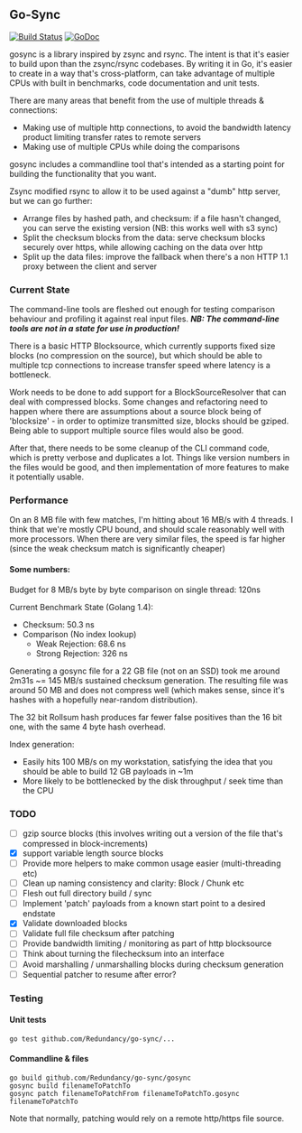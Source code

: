 Go-Sync
------
[![Build Status](https://travis-ci.org/Redundancy/go-sync.svg?branch=master)](https://travis-ci.org/Redundancy/go-sync)
[![GoDoc](https://godoc.org/github.com/Redundancy/go-sync?status.svg)](https://godoc.org/github.com/Redundancy/go-sync)

gosync is a library inspired by zsync and rsync. The intent is that it's easier to build upon than the zsync/rsync codebases. By writing it in Go, it's easier to create in a way that's cross-platform, can take advantage of multiple CPUs with built in benchmarks, code documentation and unit tests.

There are many areas that benefit from the use of multiple threads & connections:
* Making use of multiple http connections, to avoid the bandwidth latency product limiting transfer rates to remote servers
* Making use of multiple CPUs while doing the comparisons

gosync includes a commandline tool that's intended as a starting point for building the functionality that you want.

Zsync modified rsync to allow it to be used against a "dumb" http server, but we can go further:
* Arrange files by hashed path, and checksum: if a file hasn't changed, you can serve the existing version (NB: this works well with s3 sync)
* Split the checksum blocks from the data: serve checksum blocks securely over https, while allowing caching on the data over http
* Split up the data files: improve the fallback when there's a non HTTP 1.1 proxy between the client and server

### Current State

The command-line tools are fleshed out enough for testing comparison behaviour and profiling it against real input files. 
***NB: The command-line tools are not in a state for use in production!***

There is a basic HTTP Blocksource, which currently supports fixed size blocks (no compression on the source), but which should be able to multiple tcp connections to increase transfer speed where latency is a bottleneck.

Work needs to be done to add support for a BlockSourceResolver that can deal with compressed blocks.
Some changes and refactoring need to happen where there are assumptions about a source block being of 'blocksize' - in order
to optimize transmitted size, blocks should be gziped. Being able to support multiple source files would also be good.

After that, there needs to be some cleanup of the CLI command code, which is pretty verbose and duplicates a lot. Things like version numbers in the files would be good, and then implementation of more features to make it potentially usable.

### Performance
On an 8 MB file with few matches, I'm hitting about 16 MB/s with 4 threads. I think that we're mostly CPU bound, and should scale reasonably well with more processors.
When there are very similar files, the speed is far higher (since the weak checksum match is significantly cheaper)

#### Some numbers:
Budget for 8 MB/s byte by byte comparison on single thread: 120ns

Current Benchmark State (Golang 1.4):
- Checksum: 50.3 ns
- Comparison (No index lookup)
  - Weak Rejection: 68.6 ns
  - Strong Rejection: 326 ns

Generating a gosync file for a 22 GB file (not on an SSD) took me around 2m31s ~= 145 MB/s sustained checksum generation.
The resulting file was around 50 MB and does not compress well (which makes sense, since it's hashes with a hopefully near-random distribution).

The 32 bit Rollsum hash produces far fewer false positives than the 16 bit one, with the same 4 byte hash overhead.

Index generation:
- Easily hits 100 MB/s on my workstation, satisfying the idea that you should be able to build 12 GB payloads in ~1m
- More likely to be bottlenecked by the disk throughput / seek time than the CPU

### TODO
- [ ] gzip source blocks (this involves writing out a version of the file that's compressed in block-increments)
- [x] support variable length source blocks
- [ ] Provide more helpers to make common usage easier (multi-threading etc)
- [ ] Clean up naming consistency and clarity: Block / Chunk etc
- [ ] Flesh out full directory build / sync
- [ ] Implement 'patch' payloads from a known start point to a desired endstate
- [x] Validate downloaded blocks
- [ ] Validate full file checksum after patching
- [ ] Provide bandwidth limiting / monitoring as part of http blocksource
- [ ] Think about turning the filechecksum into an interface
- [ ] Avoid marshalling / unmarshalling blocks during checksum generation
- [ ] Sequential patcher to resume after error?

### Testing

#### Unit tests

    go test github.com/Redundancy/go-sync/...

#### Commandline & files

	go build github.com/Redundancy/go-sync/gosync
	gosync build filenameToPatchTo
	gosync patch filenameToPatchFrom filenameToPatchTo.gosync filenameToPatchTo

Note that normally, patching would rely on a remote http/https file source.
